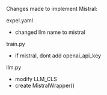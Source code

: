 Changes made to implement Mistral:

expel.yaml
- changed llm name to mistral

train.py 
- if mistral, dont add openai_api_key

llm.py
- modify LLM_CLS
- create MistralWrapper()

